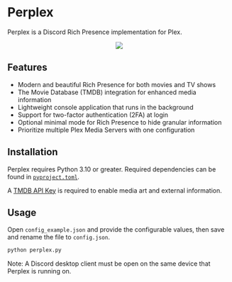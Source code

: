 # Perplex

Perplex is a Discord Rich Presence implementation for Plex.

<p align="center">
    <img src="https://i.imgur.com/TRAbRD5.png" draggable="false">
</p>

## Features

-   Modern and beautiful Rich Presence for both movies and TV shows
-   The Movie Database (TMDB) integration for enhanced media information
-   Lightweight console application that runs in the background
-   Support for two-factor authentication (2FA) at login
-   Optional minimal mode for Rich Presence to hide granular information
-   Prioritize multiple Plex Media Servers with one configuration

## Installation

Perplex requires Python 3.10 or greater. Required dependencies can be found in [`pyproject.toml`](https://github.com/EthanC/Perplex/blob/main/pyproject.toml).

A [TMDB API Key](https://www.themoviedb.org/settings/api) is required to enable media art and external information.

## Usage

Open `config_example.json` and provide the configurable values, then save and rename the file to `config.json`.

```py
python perplex.py
```

Note: A Discord desktop client must be open on the same device that Perplex is running on.
